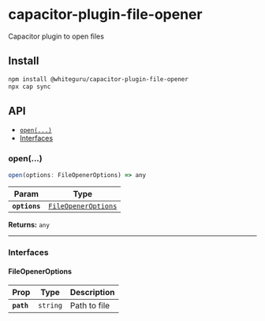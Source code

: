 # capacitor-plugin-file-opener

Capacitor plugin to open files

## Install

```bash
npm install @whiteguru/capacitor-plugin-file-opener
npx cap sync
```

## API

<docgen-index>

* [`open(...)`](#open)
* [Interfaces](#interfaces)

</docgen-index>

<docgen-api>
<!--Update the source file JSDoc comments and rerun docgen to update the docs below-->

### open(...)

```typescript
open(options: FileOpenerOptions) => any
```

| Param         | Type                                                            |
| ------------- | --------------------------------------------------------------- |
| **`options`** | <code><a href="#fileopeneroptions">FileOpenerOptions</a></code> |

**Returns:** <code>any</code>

--------------------


### Interfaces


#### FileOpenerOptions

| Prop       | Type                | Description  |
| ---------- | ------------------- | ------------ |
| **`path`** | <code>string</code> | Path to file |

</docgen-api>
